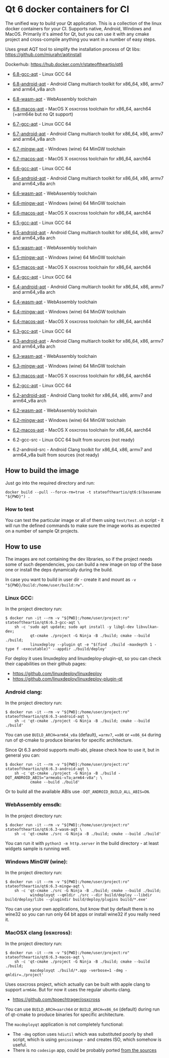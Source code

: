 # Qt 6 docker containers for CI

The unified way to build your Qt application. This is a collection of the linux docker containers
for your CI. Supports native, Android, Windows and MacOS. Primarily it's aimed for Qt, but you can
use it with any cmake project and cross-compile anything you want in a number of easy steps.

Uses great AQT tool to simplify the installation process of Qt libs: https://github.com/miurahr/aqtinstall

Dockerhub: https://hub.docker.com/r/stateoftheartio/qt6

* [6.8-gcc-aqt](https://hub.docker.com/r/stateoftheartio/qt6/tags?page=1&name=6.8-gcc-aqt) - Linux GCC 64
* [6.8-android-aqt](https://hub.docker.com/r/stateoftheartio/qt6/tags?page=1&name=6.8-android-aqt) - Android Clang multiarch toolkit for x86_64, x86, armv7 and arm64_v8a arch
* [6.8-wasm-aqt](https://hub.docker.com/r/stateoftheartio/qt6/tags?page=1&name=6.8-wasm-aqt) - WebAssembly toolchain
* [6.8-macos-aqt](https://hub.docker.com/r/stateoftheartio/qt6/tags?page=1&name=6.8-macos-aqt) - MacOS X osxcross toolchain for x86_64, aarch64 (+arm64e but no Qt support)

* [6.7-gcc-aqt](https://hub.docker.com/r/stateoftheartio/qt6/tags?page=1&name=6.7-gcc-aqt) - Linux GCC 64
* [6.7-android-aqt](https://hub.docker.com/r/stateoftheartio/qt6/tags?page=1&name=6.7-android-aqt) - Android Clang multiarch toolkit for x86_64, x86, armv7 and arm64_v8a arch
* [6.7-mingw-aqt](https://hub.docker.com/r/stateoftheartio/qt6/tags?page=1&name=6.7-mingw-aqt) - Windows (wine) 64 MinGW toolchain
* [6.7-macos-aqt](https://hub.docker.com/r/stateoftheartio/qt6/tags?page=1&name=6.7-macos-aqt) - MacOS X osxcross toolchain for x86_64, aarch64

* [6.6-gcc-aqt](https://hub.docker.com/r/stateoftheartio/qt6/tags?page=1&name=6.6-gcc-aqt) - Linux GCC 64
* [6.6-android-aqt](https://hub.docker.com/r/stateoftheartio/qt6/tags?page=1&name=6.6-android-aqt) - Android Clang multiarch toolkit for x86_64, x86, armv7 and arm64_v8a arch
* [6.6-wasm-aqt](https://hub.docker.com/r/stateoftheartio/qt6/tags?page=1&name=6.6-wasm-aqt) - WebAssembly toolchain
* [6.6-mingw-aqt](https://hub.docker.com/r/stateoftheartio/qt6/tags?page=1&name=6.6-mingw-aqt) - Windows (wine) 64 MinGW toolchain
* [6.6-macos-aqt](https://hub.docker.com/r/stateoftheartio/qt6/tags?page=1&name=6.6-macos-aqt) - MacOS X osxcross toolchain for x86_64, aarch64

* [6.5-gcc-aqt](https://hub.docker.com/r/stateoftheartio/qt6/tags?page=1&name=6.5-gcc-aqt) - Linux GCC 64
* [6.5-android-aqt](https://hub.docker.com/r/stateoftheartio/qt6/tags?page=1&name=6.5-android-aqt) - Android Clang multiarch toolkit for x86_64, x86, armv7 and arm64_v8a arch
* [6.5-wasm-aqt](https://hub.docker.com/r/stateoftheartio/qt6/tags?page=1&name=6.5-wasm-aqt) - WebAssembly toolchain
* [6.5-mingw-aqt](https://hub.docker.com/r/stateoftheartio/qt6/tags?page=1&name=6.5-mingw-aqt) - Windows (wine) 64 MinGW toolchain
* [6.5-macos-aqt](https://hub.docker.com/r/stateoftheartio/qt6/tags?page=1&name=6.5-macos-aqt) - MacOS X osxcross toolchain for x86_64, aarch64

* [6.4-gcc-aqt](https://hub.docker.com/r/stateoftheartio/qt6/tags?page=1&name=6.4-gcc-aqt) - Linux GCC 64
* [6.4-android-aqt](https://hub.docker.com/r/stateoftheartio/qt6/tags?page=1&name=6.4-android-aqt) - Android Clang multiarch toolkit for x86_64, x86, armv7 and arm64_v8a arch
* [6.4-wasm-aqt](https://hub.docker.com/r/stateoftheartio/qt6/tags?page=1&name=6.4-wasm-aqt) - WebAssembly toolchain
* [6.4-mingw-aqt](https://hub.docker.com/r/stateoftheartio/qt6/tags?page=1&name=6.4-mingw-aqt) - Windows (wine) 64 MinGW toolchain
* [6.4-macos-aqt](https://hub.docker.com/r/stateoftheartio/qt6/tags?page=1&name=6.4-macos-aqt) - MacOS X osxcross toolchain for x86_64, aarch64

* [6.3-gcc-aqt](https://hub.docker.com/r/stateoftheartio/qt6/tags?page=1&name=6.3-gcc-aqt) - Linux GCC 64
* [6.3-android-aqt](https://hub.docker.com/r/stateoftheartio/qt6/tags?page=1&name=6.3-android-aqt) - Android Clang multiarch toolkit for x86_64, x86, armv7 and arm64_v8a arch
* [6.3-wasm-aqt](https://hub.docker.com/r/stateoftheartio/qt6/tags?page=1&name=6.3-wasm-aqt) - WebAssembly toolchain
* [6.3-mingw-aqt](https://hub.docker.com/r/stateoftheartio/qt6/tags?page=1&name=6.3-mingw-aqt) - Windows (wine) 64 MinGW toolchain
* [6.3-macos-aqt](https://hub.docker.com/r/stateoftheartio/qt6/tags?page=1&name=6.3-macos-aqt) - MacOS X osxcross toolchain for x86_64, aarch64

* [6.2-gcc-aqt](https://hub.docker.com/r/stateoftheartio/qt6/tags?page=1&name=6.2-gcc-aqt) - Linux GCC 64
* [6.2-android-aqt](https://hub.docker.com/r/stateoftheartio/qt6/tags?page=1&name=6.2-android-aqt) - Android Clang toolkit for x86_64, x86, armv7 and arm64_v8a arch
* [6.2-wasm-aqt](https://hub.docker.com/r/stateoftheartio/qt6/tags?page=1&name=6.2-wasm-aqt) - WebAssembly toolchain
* [6.2-mingw-aqt](https://hub.docker.com/r/stateoftheartio/qt6/tags?page=1&name=6.2-mingw-aqt) - Windows (wine) 64 MinGW toolchain
* [6.2-macos-aqt](https://hub.docker.com/r/stateoftheartio/qt6/tags?page=1&name=6.2-macos-aqt) - MacOS X osxcross toolchain for x86_64, aarch64
* 6.2-gcc-src - Linux GCC 64 built from sources (not ready)
* 6.2-android-src - Android Clang toolkit for x86_64, x86, armv7 and arm64_v8a built from sources (not ready)

## How to build the image

Just go into the required directory and run:
```
docker build --pull --force-rm=true -t stateoftheartio/qt6:$(basename "${PWD}") .
```

### How to test

You can test the particular image or all of them using `test/test.sh` script - it will run the
defined commands to make sure the image works as expected on a number of sample Qt projects.

## How to use

The images are not containing the dev libraries, so if the project needs some of such dependencies,
you can build a new image on top of the base one or install the deps dynamically during the build.

In case you want to build in user dir - create it and mount as `-v "${PWD}/build:/home/user/build:rw"`.

### Linux GCC:

In the project directory run:
```
$ docker run -it --rm -v "${PWD}:/home/user/project:ro" stateoftheartio/qt6:6.3-gcc-aqt \
    sh -c 'sudo apt update; sudo apt install -y libgl-dev libvulkan-dev;
           qt-cmake ./project -G Ninja -B ./build; cmake --build ./build;
           linuxdeploy --plugin qt -e "$(find ./build -maxdepth 1 -type f -executable)" --appdir ./build/deploy'
```

For deploy it uses linuxdeploy and linuxdeploy-plugin-qt, so you can check their capabilities on
their github pages:
* https://github.com/linuxdeploy/linuxdeploy
* https://github.com/linuxdeploy/linuxdeploy-plugin-qt

### Android clang:

In the project directory run:
```
$ docker run -it --rm -v "${PWD}:/home/user/project:ro" stateoftheartio/qt6:6.3-android-aqt \
    sh -c 'qt-cmake ./project -G Ninja -B ./build; cmake --build ./build'
```

You can use `BUILD_ARCH=arm64_v8a` (default), `=armv7`, `=x86` or `=x86_64` during run of qt-cmake
to produce binaries for specific architecture.

Since Qt 6.3 android supports multi-abi, please check how to use it, but in general you can:
```
$ docker run -it --rm -v "${PWD}:/home/user/project:ro" stateoftheartio/qt6:6.3-android-aqt \
    sh -c 'qt-cmake ./project -G Ninja -B ./build -DQT_ANDROID_ABIS="armeabi-v7a;arm64-v8a"; \
           cmake --build ./build'
```
Or to build all the available ABIs use `-DQT_ANDROID_BUILD_ALL_ABIS=ON`.

### WebAssembly emsdk:

In the project directory run:
```
$ docker run -it --rm -v "${PWD}:/home/user/project:ro" stateoftheartio/qt6:6.3-wasm-aqt \
    sh -c 'qt-cmake ./src -G Ninja -B ./build; cmake --build ./build'
```

You can run it with `python3 -m http.server` in the build directory - at least widgets sample is
running well.

### Windows MinGW (wine):

In the project directory run:
```
$ docker run -it --rm -v "${PWD}:/home/user/project:ro" stateoftheartio/qt6:6.3-mingw-aqt \
    sh -c 'qt-cmake ./src -G Ninja -B ./build; cmake --build ./build;
           windeployqt --qmldir ./src --dir build/deploy --libdir build/deploy/libs --plugindir build/deploy/plugins build/*.exe'
```

You can use your own applications, but know that by default there is no wine32 so you can run only
64 bit apps or install wine32 if you really need it.

### MacOSX clang (osxcross):

In the project directory run:
```
$ docker run -it --rm -v "${PWD}:/home/user/project:ro" stateoftheartio/qt6:6.3-macos-aqt \
    sh -c 'qt-cmake ./project -G Ninja -B ./build; cmake --build ./build;
           macdeployqt ./build/*.app -verbose=1 -dmg -qmldir=./project'
```

Uses osxcross project, which actually can be built with apple clang to support `arm64e`. But for
now it uses the regular ubuntu clang.
* https://github.com/tpoechtrager/osxcross

You can use `BUILD_ARCH=aarch64` or `BUILD_ARCH=x86_64` (default) during run of qt-cmake to produce
binaries for specific architecture.

The `macdeployqt` application is not completely functional:
* The `-dmg` option uses `hdiutil` which was substituted poorly by shell script, which is using
`genisoimage` - and creates ISO, which somehow is useful.
* There is no `codesign` app, could be probably ported [from the sources](https://opensource.apple.com/source/security_systemkeychain/security_systemkeychain-55191/src/)
